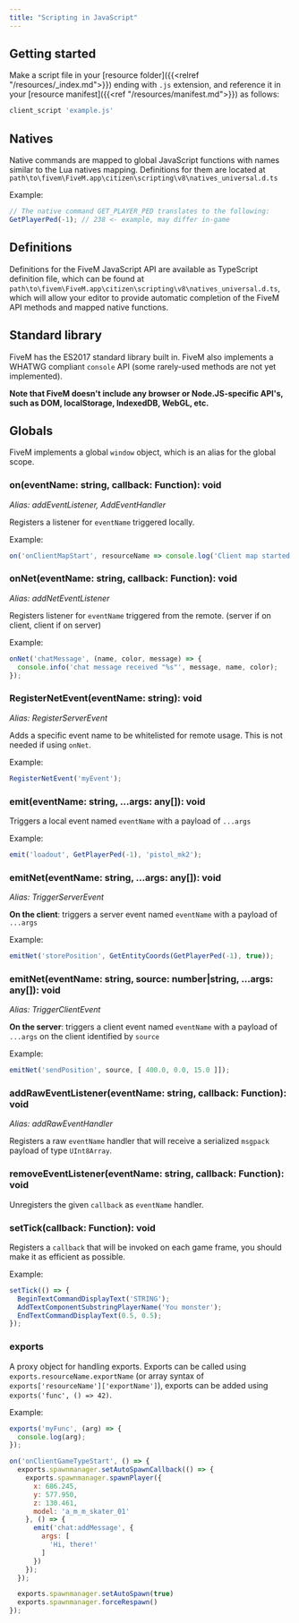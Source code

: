 ```yaml
---
title: "Scripting in JavaScript"
---
```


Getting started
---------------

Make a script file in your [resource folder]({{<relref "/resources/_index.md">}}) ending with `.js` extension, and reference it in your [resource manifest]({{<ref "/resources/manifest.md">}}) as follows:

```lua
client_script 'example.js'
```

Natives
-------

Native commands are mapped to global JavaScript functions with names similar to the Lua natives mapping. Definitions for them are located at `path\to\fivem\FiveM.app\citizen\scripting\v8\natives_universal.d.ts`

Example:

``` js
// The native command GET_PLAYER_PED translates to the following:
GetPlayerPed(-1); // 238 <- example, may differ in-game
```

Definitions
-----------

Definitions for the FiveM JavaScript API are available as TypeScript definition file, which can be found at `path\to\fivem\FiveM.app\citizen\scripting\v8\natives_universal.d.ts`, which will allow your editor to provide automatic completion of the FiveM API methods and mapped native functions.

Standard library
----------------

FiveM has the ES2017 standard library built in. FiveM also implements a WHATWG compliant `console` API (some rarely-used methods are not yet implemented).

**Note that FiveM doesn't include any browser or Node.JS-specific API's, such as DOM, localStorage, IndexedDB, WebGL, etc.**

Globals
-------

FiveM implements a global `window` object, which is an alias for the global scope.

### on(eventName: string, callback: Function): void

*Alias: addEventListener, AddEventHandler*

Registers a listener for `eventName` triggered locally.

Example:

``` js
on('onClientMapStart', resourceName => console.log('Client map started! Resource name: %s', resourceName));
```

### onNet(eventName: string, callback: Function): void

*Alias: addNetEventListener*

Registers listener for `eventName` triggered from the remote. (server if on client, client if on server)

Example:

``` js
onNet('chatMessage', (name, color, message) => {
  console.info('chat message received "%s"', message, name, color);
});
```

### RegisterNetEvent(eventName: string): void

*Alias: RegisterServerEvent*

Adds a specific event name to be whitelisted for remote usage. This is not needed if using `onNet`.

Example:

``` js
RegisterNetEvent('myEvent');
```

### emit(eventName: string, ...args: any\[\]): void

Triggers a local event named `eventName` with a payload of `...args`

Example:

``` js
emit('loadout', GetPlayerPed(-1), 'pistol_mk2');
```

### emitNet(eventName: string, ...args: any\[\]): void

*Alias: TriggerServerEvent*

**On the client**: triggers a server event named `eventName` with a payload of `...args`

Example:

``` js
emitNet('storePosition', GetEntityCoords(GetPlayerPed(-1), true));
```

### emitNet(eventName: string, source: number|string, ...args: any\[\]): void

*Alias: TriggerClientEvent*

**On the server**: triggers a client event named `eventName` with a payload of `...args` on the client identified by `source`

Example:

``` js
emitNet('sendPosition', source, [ 400.0, 0.0, 15.0 ]]);
```

### addRawEventListener(eventName: string, callback: Function): void

*Alias: addRawEventHandler*

Registers a raw `eventName` handler that will receive a serialized `msgpack` payload of type `UInt8Array`.

### removeEventListener(eventName: string, callback: Function): void

Unregisters the given `callback` as `eventName` handler.

### setTick(callback: Function): void

Registers a `callback` that will be invoked on each game frame, you should make it as efficient as possible.

Example:

``` js
setTick(() => {
  BeginTextCommandDisplayText('STRING');
  AddTextComponentSubstringPlayerName('You monster');
  EndTextCommandDisplayText(0.5, 0.5);
});
```

### exports

A proxy object for handling exports. Exports can be called using `exports.resourceName.exportName` (or array syntax of `exports['resourceName']['exportName']`), exports can be added using `exports('func', () => 42)`.

Example:

``` js
exports('myFunc', (arg) => {
  console.log(arg);
});
```

```js
on('onClientGameTypeStart', () => {
  exports.spawnmanager.setAutoSpawnCallback(() => {
    exports.spawnmanager.spawnPlayer({
      x: 686.245,
      y: 577.950,
      z: 130.461,
      model: 'a_m_m_skater_01'
    }, () => {
      emit('chat:addMessage', {
        args: [
          'Hi, there!'
        ]
      })
    });
  });

  exports.spawnmanager.setAutoSpawn(true)
  exports.spawnmanager.forceRespawn()
});
```
